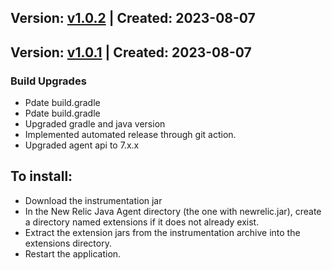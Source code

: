 ## Version: [v1.0.2](https://github.com/newrelic/newrelic-java-micronaut-http/releases/tag/v1.0.2) | Created: 2023-08-07


## Version: [v1.0.1](https://github.com/newrelic/newrelic-java-micronaut-http/releases/tag/v1.0.1) | Created: 2023-08-07
### Build Upgrades
- Pdate build.gradle
- Pdate build.gradle
- Upgraded gradle and java version
- Implemented automated release through git action.
- Upgraded agent api to 7.x.x



## To install:

- Download the instrumentation jar
- In the New Relic Java Agent directory (the one with newrelic.jar), create a directory named extensions if it does not already exist.
- Extract the extension jars from the instrumentation archive into the extensions directory.
- Restart the application.
